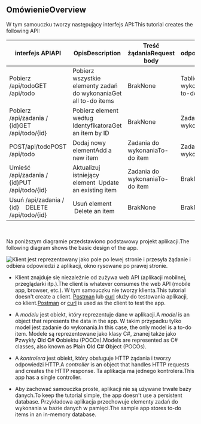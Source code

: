 ## <a name="overview"></a><span data-ttu-id="8f063-101">Omówienie</span><span class="sxs-lookup"><span data-stu-id="8f063-101">Overview</span></span>

<span data-ttu-id="8f063-102">W tym samouczku tworzy następujący interfejs API:</span><span class="sxs-lookup"><span data-stu-id="8f063-102">This tutorial creates the following API:</span></span>

|<span data-ttu-id="8f063-103">interfejs API</span><span class="sxs-lookup"><span data-stu-id="8f063-103">API</span></span> | <span data-ttu-id="8f063-104">Opis</span><span class="sxs-lookup"><span data-stu-id="8f063-104">Description</span></span> | <span data-ttu-id="8f063-105">Treść żądania</span><span class="sxs-lookup"><span data-stu-id="8f063-105">Request body</span></span> | <span data-ttu-id="8f063-106">Treść odpowiedzi</span><span class="sxs-lookup"><span data-stu-id="8f063-106">Response body</span></span> |
|--- | ---- | ---- | ---- |
|<span data-ttu-id="8f063-107">Pobierz /api/todo</span><span class="sxs-lookup"><span data-stu-id="8f063-107">GET /api/todo</span></span> | <span data-ttu-id="8f063-108">Pobierz wszystkie elementy zadań do wykonania</span><span class="sxs-lookup"><span data-stu-id="8f063-108">Get all to-do items</span></span> | <span data-ttu-id="8f063-109">Brak</span><span class="sxs-lookup"><span data-stu-id="8f063-109">None</span></span> | <span data-ttu-id="8f063-110">Tablica elementów do wykonania</span><span class="sxs-lookup"><span data-stu-id="8f063-110">Array of to-do items</span></span>|
|<span data-ttu-id="8f063-111">Pobierz /api/zadania / {id}</span><span class="sxs-lookup"><span data-stu-id="8f063-111">GET /api/todo/{id}</span></span> | <span data-ttu-id="8f063-112">Pobierz element według Identyfikatora</span><span class="sxs-lookup"><span data-stu-id="8f063-112">Get an item by ID</span></span> | <span data-ttu-id="8f063-113">Brak</span><span class="sxs-lookup"><span data-stu-id="8f063-113">None</span></span> | <span data-ttu-id="8f063-114">Zadania do wykonania</span><span class="sxs-lookup"><span data-stu-id="8f063-114">To-do item</span></span>|
|<span data-ttu-id="8f063-115">POST/api/todo</span><span class="sxs-lookup"><span data-stu-id="8f063-115">POST /api/todo</span></span> | <span data-ttu-id="8f063-116">Dodaj nowy element</span><span class="sxs-lookup"><span data-stu-id="8f063-116">Add a new item</span></span> | <span data-ttu-id="8f063-117">Zadania do wykonania</span><span class="sxs-lookup"><span data-stu-id="8f063-117">To-do item</span></span> | <span data-ttu-id="8f063-118">Zadania do wykonania</span><span class="sxs-lookup"><span data-stu-id="8f063-118">To-do item</span></span> |
|<span data-ttu-id="8f063-119">Umieść /api/zadania / {id}</span><span class="sxs-lookup"><span data-stu-id="8f063-119">PUT /api/todo/{id}</span></span> | <span data-ttu-id="8f063-120">Aktualizuj istniejący element &nbsp;</span><span class="sxs-lookup"><span data-stu-id="8f063-120">Update an existing item &nbsp;</span></span> | <span data-ttu-id="8f063-121">Zadania do wykonania</span><span class="sxs-lookup"><span data-stu-id="8f063-121">To-do item</span></span> | <span data-ttu-id="8f063-122">Brak</span><span class="sxs-lookup"><span data-stu-id="8f063-122">None</span></span> |
|<span data-ttu-id="8f063-123">Usuń /api/zadania / {id} &nbsp; &nbsp;</span><span class="sxs-lookup"><span data-stu-id="8f063-123">DELETE /api/todo/{id} &nbsp; &nbsp;</span></span> | <span data-ttu-id="8f063-124">Usuń element &nbsp; &nbsp;</span><span class="sxs-lookup"><span data-stu-id="8f063-124">Delete an item &nbsp; &nbsp;</span></span> | <span data-ttu-id="8f063-125">Brak</span><span class="sxs-lookup"><span data-stu-id="8f063-125">None</span></span> | <span data-ttu-id="8f063-126">Brak</span><span class="sxs-lookup"><span data-stu-id="8f063-126">None</span></span>|

<br>

<span data-ttu-id="8f063-127">Na poniższym diagramie przedstawiono podstawowy projekt aplikacji.</span><span class="sxs-lookup"><span data-stu-id="8f063-127">The following diagram shows the basic design of the app.</span></span>

![Klient jest reprezentowany jako pole po lewej stronie i przesyła żądanie i odbiera odpowiedzi z aplikacji, okno rysowane po prawej stronie.](../../tutorials/first-web-api/_static/architecture.png)

* <span data-ttu-id="8f063-132">Klient znajduje się niezależnie od zużywa web API (aplikacji mobilnej, przeglądarki itp.).</span><span class="sxs-lookup"><span data-stu-id="8f063-132">The client is whatever consumes the web API (mobile app, browser, etc.).</span></span> <span data-ttu-id="8f063-133">W tym samouczku nie tworzy klienta.</span><span class="sxs-lookup"><span data-stu-id="8f063-133">This tutorial doesn't create a client.</span></span> <span data-ttu-id="8f063-134">[Postman](https://www.getpostman.com/) lub [curl](https://developer.apple.com/legacy/library/documentation/Darwin/Reference/ManPages/man1/curl.1.html) służy do testowania aplikacji, co klient.</span><span class="sxs-lookup"><span data-stu-id="8f063-134">[Postman](https://www.getpostman.com/) or [curl](https://developer.apple.com/legacy/library/documentation/Darwin/Reference/ManPages/man1/curl.1.html) is used as the client to test the app.</span></span>

* <span data-ttu-id="8f063-135">A *modelu* jest obiekt, który reprezentuje dane w aplikacji.</span><span class="sxs-lookup"><span data-stu-id="8f063-135">A *model* is an object that represents the data in the app.</span></span> <span data-ttu-id="8f063-136">W takim przypadku tylko model jest zadanie do wykonania.</span><span class="sxs-lookup"><span data-stu-id="8f063-136">In this case, the only model is a to-do item.</span></span> <span data-ttu-id="8f063-137">Modele są reprezentowane jako klasy C#, znanej także jako **P**zwykły **O**ld **C**# **O**obiektu (POCOs).</span><span class="sxs-lookup"><span data-stu-id="8f063-137">Models are represented as C# classes, also known as **P**lain **O**ld **C**# **O**bject (POCOs).</span></span>

* <span data-ttu-id="8f063-138">A *kontrolera* jest obiekt, który obsługuje HTTP żądania i tworzy odpowiedzi HTTP.</span><span class="sxs-lookup"><span data-stu-id="8f063-138">A *controller* is an object that handles HTTP requests and creates the HTTP response.</span></span> <span data-ttu-id="8f063-139">Ta aplikacja ma jednego kontrolera.</span><span class="sxs-lookup"><span data-stu-id="8f063-139">This app has a single controller.</span></span>

* <span data-ttu-id="8f063-140">Aby zachować samouczka proste, aplikacji nie są używane trwałe bazy danych.</span><span class="sxs-lookup"><span data-stu-id="8f063-140">To keep the tutorial simple, the app doesn't use a persistent database.</span></span> <span data-ttu-id="8f063-141">Przykładowa aplikacja przechowuje elementy zadań do wykonania w bazie danych w pamięci.</span><span class="sxs-lookup"><span data-stu-id="8f063-141">The sample app stores to-do items in an in-memory database.</span></span>
